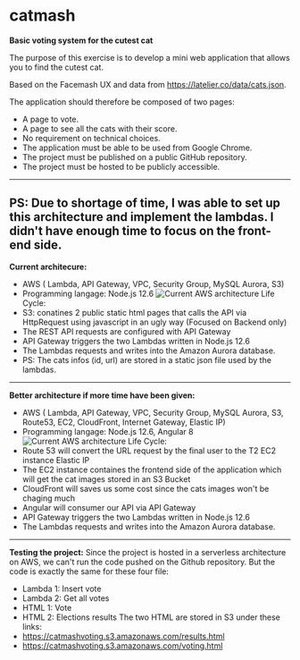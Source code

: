 # catmash
**Basic voting system for the cutest cat** 

The purpose of this exercise is to develop a mini web application that allows you to find the cutest cat.

Based on the Facemash UX and data from https://latelier.co/data/cats.json.

The application should therefore be composed of two pages:
- A page to vote.
- A page to see all the cats with their score.
- No requirement on technical choices.
- The application must be able to be used from Google Chrome.
- The project must be published on a public GitHub repository.
- The project must be hosted to be publicly accessible.

---------------
PS: Due to shortage of time, I was able to set up this architecture and implement the lambdas.
I didn't have enough time to focus on the front-end side.
---------------
**Current architecure:** 
- AWS ( Lambda, API Gateway, VPC, Security Group, MySQL Aurora, S3)
- Programming langage: Node.js 12.6
![Current AWS architecture](https://catmashvoting.s3.amazonaws.com/catmash.jpeg)
Life Cycle:
- S3: conatines 2 public static html pages that calls the API via HttpRequest using javascript in an ugly way (Focused on Backend only)
- The REST API requests are configured with API Gateway
- API Gateway triggers the two Lambdas written in Node.js 12.6
- The Lambdas requests and writes into the Amazon Aurora database.
- PS: The cats infos (id, url) are stored in a static json file used by the lambdas.
---------------
**Better architecture if more time have been given:** 
- AWS ( Lambda, API Gateway, VPC, Security Group, MySQL Aurora, S3, Route53, EC2, CloudFront, Internet Gateway, Elastic IP)
- Programming langage: Node.js 12.6, Angular 8
![Current AWS architecture](https://catmashvoting.s3.amazonaws.com/expected.jpeg)
Life Cycle:
- Route 53 will convert the URL request by the final user to the T2 EC2 instance Elastic IP
- The EC2 instance containes the frontend side of the application which will get the cat images stored in an S3 Bucket
- CloudFront will saves us some cost since the cats images won't be chaging much
- Angular will consumer our API via API Gateway
- API Gateway triggers the two Lambdas written in Node.js 12.6
- The Lambdas requests and writes into the Amazon Aurora database.
---------------
**Testing the project:** 
Since the project is hosted in a serverless architecture on AWS, we can't run the code pushed on the Github repository.
But the code is exactly the same for these four file:
- Lambda 1: Insert vote
- Lambda 2: Get all votes
- HTML 1: Vote
- HTML 2: Elections results
The two HTML are stored in S3 under these links:
- https://catmashvoting.s3.amazonaws.com/results.html
- https://catmashvoting.s3.amazonaws.com/voting.html
